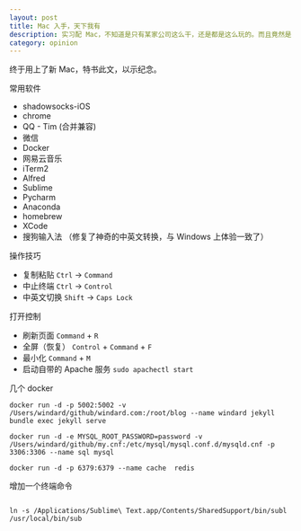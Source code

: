 ```yaml
---
layout: post
title: Mac 入手，天下我有
description: 实习配 Mac，不知道是只有某家公司这么干，还是都是这么玩的。而且竟然是 2017 年最新款 Mac
category: opinion
---
```



终于用上了新 Mac，特书此文，以示纪念。

常用软件

- shadowsocks-iOS
- chrome
- QQ - Tim (合并兼容)
- 微信
- Docker
- 网易云音乐
- iTerm2
- Alfred
- Sublime
- Pycharm
- Anaconda
- homebrew
- XCode
- 搜狗输入法 （修复了神奇的中英文转换，与 Windows 上体验一致了）

操作技巧

- 复制粘贴    `Ctrl` -> `Command`
- 中止终端    `Ctrl` -> `Control`
- 中英文切换   `Shift` -> `Caps Lock`

打开控制

- 刷新页面     `Command` + `R`
- 全屏（恢复） `Control` + `Command` + `F`
- 最小化 `Command` + `M`
- 启动自带的 Apache 服务 `sudo apachectl start`

几个 docker

```
docker run -d -p 5002:5002 -v /Users/windard/github/windard.com:/root/blog --name windard jekyll bundle exec jekyll serve

docker run -d -e MYSQL_ROOT_PASSWORD=password -v /Users/windard/github/my.cnf:/etc/mysql/mysql.conf.d/mysqld.cnf -p 3306:3306 --name sql mysql

docker run -d -p 6379:6379 --name cache  redis

```

增加一个终端命令

```

ln -s /Applications/Sublime\ Text.app/Contents/SharedSupport/bin/subl /usr/local/bin/sub
```
